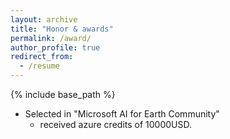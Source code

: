 ```yaml
---
layout: archive
title: "Honor & awards"
permalink: /award/
author_profile: true
redirect_from:
  - /resume
---
```


{% include base_path %}


* Selected in "Microsoft AI for Earth Community" 
  * received azure credits of 10000USD.


